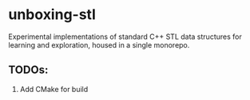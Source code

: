 # unboxing-stl
Experimental implementations of standard C++ STL data structures for learning and exploration, housed in a single monorepo.

## TODOs: 
1. Add CMake for build
